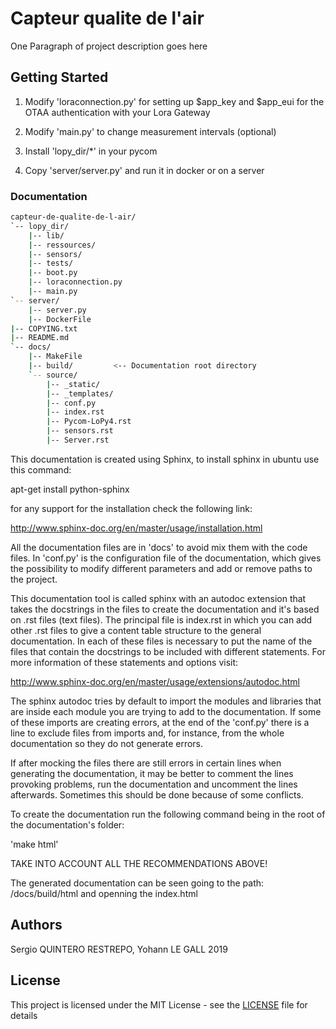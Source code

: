 # Capteur qualite de l'air

One Paragraph of project description goes here

## Getting Started

1) Modify 'loraconnection.py' for setting up $app_key and $app_eui for the OTAA authentication with your Lora Gateway

2) Modify 'main.py' to change measurement intervals (optional)

3) Install 'lopy_dir/*' in your pycom

4) Copy 'server/server.py' and run it in docker or on a server

### Documentation

```bash
capteur-de-qualite-de-l-air/
`-- lopy_dir/
    |-- lib/
    |-- ressources/
    |-- sensors/
    |-- tests/
    |-- boot.py
    |-- loraconnection.py
    |-- main.py
`-- server/
    |-- server.py
    |-- DockerFile
|-- COPYING.txt
|-- README.md
`-- docs/
    |-- MakeFile
    |-- build/         <-- Documentation root directory
    `-- source/ 
        |-- _static/
        |-- _templates/
        |-- conf.py
        |-- index.rst
        |-- Pycom-LoPy4.rst
        |-- sensors.rst
        |-- Server.rst
```

This documentation is created using Sphinx, to install sphinx in ubuntu use this command:

apt-get install python-sphinx

for any support for the installation check the following link:

http://www.sphinx-doc.org/en/master/usage/installation.html

All the documentation files are in 'docs' to avoid mix them with the code files.
In 'conf.py' is the configuration file of the documentation, which gives the possibility 
to modify different parameters and add or remove paths to the project. 

This documentation tool is called sphinx with an autodoc extension that takes 
the docstrings in the files to create the documentation and it's based on .rst files (text files). 
The principal file is index.rst in which you can add other .rst files to give a content table
structure to the general documentation. In each of these files is necessary to put the name
of the files that contain the docstrings to be included with different statements.
For more information of these statements and options visit: 

http://www.sphinx-doc.org/en/master/usage/extensions/autodoc.html 

The sphinx autodoc tries by default to import the modules and libraries that are inside each
module you are trying to add to the documentation. If some of these imports are creating 
errors, at the end of the 'conf.py' there is a line to exclude files from imports and,
for instance, from the whole documentation so they do not generate errors.

If after mocking the files there are still errors in certain lines when generating
the documentation, it may be better to comment the lines provoking problems, run the documentation
and uncomment the lines afterwards. Sometimes this should be done because of some conflicts.

To create the documentation run the following command being in the root of the documentation's folder:

'make html' 

TAKE INTO ACCOUNT ALL THE RECOMMENDATIONS ABOVE!

The generated documentation can be seen going to the path: /docs/build/html and openning the index.html


## Authors

Sergio QUINTERO RESTREPO, Yohann LE GALL  2019

## License

This project is licensed under the MIT License - see the [LICENSE](LICENSE) file for details

   
